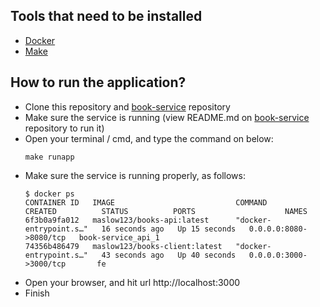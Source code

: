 ## Tools that need to be installed
- [Docker](https://www.docker.com/)
- [Make](https://community.chocolatey.org/packages/make)

## How to run the application?
- Clone this repository and [book-service](github.com/maslow123/book-service) repository
- Make sure the service is running (view README.md on [book-service](github.com/maslow123/book-service) repository to run it)
- Open your terminal / cmd, and type the command on below:
    ```
    make runapp
    ```
- Make sure the service is running properly, as follows:
    ```
    $ docker ps
    CONTAINER ID   IMAGE                           COMMAND                  CREATED          STATUS          PORTS                    NAMES
    6f3b0a9fa012   maslow123/books-api:latest      "docker-entrypoint.s…"   16 seconds ago   Up 15 seconds   0.0.0.0:8080->8080/tcp   book-service_api_1
    74356b486479   maslow123/books-client:latest   "docker-entrypoint.s…"   43 seconds ago   Up 40 seconds   0.0.0.0:3000->3000/tcp       fe
    ```
- Open your browser, and hit url http://localhost:3000
- Finish